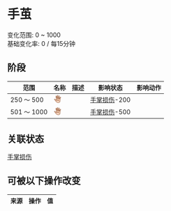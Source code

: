 # 手茧  
变化范围: 0 ~ 1000  
基础变化率: 0 / 每15分钟  
## 阶段  
范围  |  名称  |  描述  |  影响状态  |  影响动作  
----  |  ----  |  ----  |  ----  |  ----  
250 ～ 500  |  <img decoding="async" src="Sprite/Hand.png" href="a.md" style="max-width:20px;max-height:20px;">  |    |  [手掌损伤](HandDamage.md)-200  |    
501 ～ 1000  |  <img decoding="async" src="Sprite/Hand.png" href="a.md" style="max-width:20px;max-height:20px;">  |    |  [手掌损伤](HandDamage.md)-500  |    
## 关联状态  
[手掌损伤](HandDamage.md)  
## 可被以下操作改变  
来源  |  操作  |  值  
----  |  ----  |  ----  
